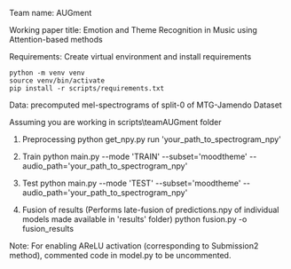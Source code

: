 Team name: AUGment

Working paper title: Emotion and Theme Recognition in Music using Attention-based methods

Requirements:
    Create virtual environment and install requirements

    python -m venv venv
    source venv/bin/activate
    pip install -r scripts/requirements.txt

Data: precomputed mel-spectrograms of split-0 of MTG-Jamendo Dataset

Assuming you are working in scripts\teamAUGment folder

1. Preprocessing 
python get_npy.py run 'your_path_to_spectrogram_npy'

2. Train
python main.py --mode 'TRAIN' --subset='moodtheme' --audio_path='your_path_to_spectrogram_npy'

3. Test
python main.py --mode 'TEST' --subset='moodtheme' --audio_path='your_path_to_spectrogram_npy'

4. Fusion of results (Performs late-fusion of predictions.npy of individual models made available in 'results' folder)
python fusion.py -o fusion_results

Note: For enabling AReLU activation (corresponding to Submission2 method), commented code in model.py to be uncommented.  
